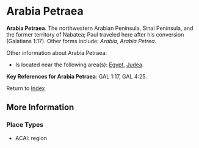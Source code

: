 # Arabia Petraea
**Arabia Petraea**. 
The northwestern Arabian Peninsula, Sinai Peninsula, and the former territory of Nabatea; Paul traveled here after his conversion (Galatians 1:17). 
Other forms include: 
*Arabia*, *Arabia Petrea*. 




Other information about Arabia Petraea:


* Is located near the following area(s): 
[Egypt](Egypt.md), [Judea](Judea.md). 




**Key References for Arabia Petraea**: 
GAL 1:17, GAL 4:25. 






Return to [Index](00-Index.md)

## More Information

### Place Types

* ACAI: region




